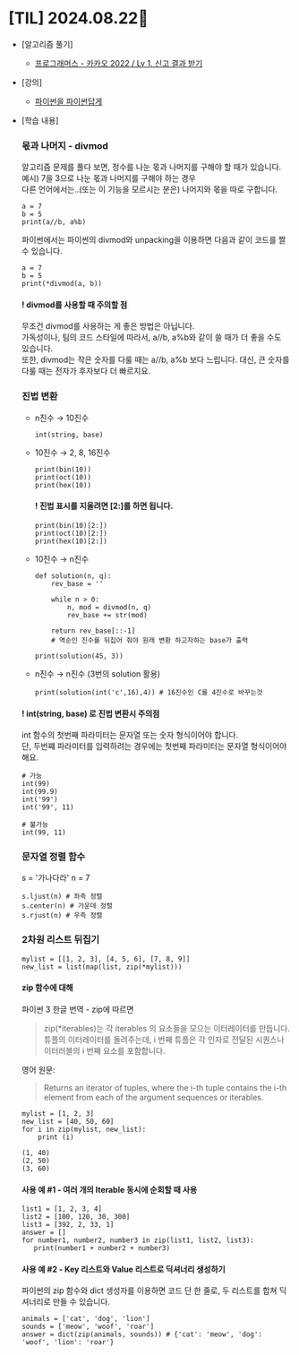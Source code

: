 # [TIL] 2024.08.22📒

 
* [알고리즘 풀기]
  * [프로그래머스 - 카카오 2022 / Lv 1. 신고 결과 받기](https://haemggi.tistory.com/67)
 
* [강의]
  * [파이썬을 파이썬답게](https://school.programmers.co.kr/learn/courses/4008/4008-%ED%8C%8C%EC%9D%B4%EC%8D%AC%EC%9D%84-%ED%8C%8C%EC%9D%B4%EC%8D%AC%EB%8B%B5%EA%B2%8C)

* [학습 내용]
  
  ### 몫과 나머지 - divmod

  알고리즘 문제를 풀다 보면, 정수를 나눈 몫과 나머지를 구해야 할 때가 있습니다.<br> 예시) 7을 3으로 나눈 몫과 나머지를 구해야 하는 경우<br> 다른 언어에서는..(또는 이 기능을 모르시는 분은) 나머지와 몫을 따로 구합니다.
  ```
  a = 7
  b = 5
  print(a//b, a%b)
  ```

  파이썬에서는 파이썬의 divmod와 unpacking을 이용하면 다음과 같이 코드를 짤 수 있습니다.
  ```
  a = 7
  b = 5
  print(*divmod(a, b))
  ```

  #### ! divmod를 사용할 때 주의할 점
  무조건 divmod를 사용하는 게 좋은 방법은 아닙니다.<br> 가독성이나, 팀의 코드 스타일에 따라서, a//b, a%b와 같이 쓸 때가 더 좋을 수도 있습니다.<br> 또한, divmod는 작은 숫자를 다룰 때는 a//b, a%b 보다 느립니다. 대신, 큰 숫자를 다룰 때는 전자가 후자보다 더 빠르지요.

  
  ### 진법 변환

  - n진수  → 10진수
     ```
     int(string, base)
     ```
 
   - 10진수  → 2, 8, 16진수
     ```
     print(bin(10))
     print(oct(10))
     print(hex(10))
     ```
     #### ! 진법 표시를 지울려면 [2:]를 하면 됩니다.
     ```
     print(bin(10)[2:])
     print(oct(10)[2:])
     print(hex(10)[2:])
     ```
 
 
  - 10진수  → n진수
     ```
     def solution(n, q):
         rev_base = ''
     
         while n > 0:
             n, mod = divmod(n, q)
             rev_base += str(mod)
     
         return rev_base[::-1] 
         # 역순인 진수를 뒤집어 줘야 원래 변환 하고자하는 base가 출력
         
     print(solution(45, 3))
     ```
 
  - n진수 → n진수 (3번의 solution 활용)
     ```
     print(solution(int('c',16),4)) # 16진수인 C를 4진수로 바꾸는것
     ```

  #### ! int(string, base) 로 진법 변환시 주의점
  int 함수의 첫번째 파라미터는 문자열 또는 숫자 형식이어야 합니다.<br> 단, 두번쨰 파라미터를 입력하려는 경우에는 첫번째 파라미터는 문자열 형식이어야해요.

  ```
  # 가능
  int(99)
  int(99.9)
  int('99')
  int('99', 11)
  
  # 불가능
  int(99, 11)
  ```

  ### 문자열 정렬 함수
  
  s = '가나다라'
  n = 7

  ```
  s.ljust(n) # 좌측 정렬
  s.center(n) # 가운데 정렬
  s.rjust(n) # 우측 정렬
  ```

  ### 2차원 리스트 뒤집기
  
  ```
  mylist = [[1, 2, 3], [4, 5, 6], [7, 8, 9]]
  new_list = list(map(list, zip(*mylist)))
  ```

  #### zip 함수에 대해
  파이썬 3 한글 번역 - zip에 따르면
  > zip(*iterables)는 각 iterables 의 요소들을 모으는 이터레이터를 만듭니다. <br> 튜플의 이터레이터를 돌려주는데, i 번째 튜플은 각 인자로 전달된 시퀀스나 이터러블의 i 번째 요소를 포함합니다.

  
  영어 원문:
  > Returns an iterator of tuples, where the i-th tuple contains the i-th element from each of the argument sequences or iterables.
  ```
  mylist = [1, 2, 3]
  new_list = [40, 50, 60]
  for i in zip(mylist, new_list):
      print (i)
  
  (1, 40)
  (2, 50)
  (3, 60)
  ```
  
  #### 사용 예 #1 - 여러 개의 Iterable 동시에 순회할 때 사용
  ```
  list1 = [1, 2, 3, 4]
  list2 = [100, 120, 30, 300]
  list3 = [392, 2, 33, 1]
  answer = []
  for number1, number2, number3 in zip(list1, list2, list3):
     print(number1 + number2 + number3)
  ```
  
  #### 사용 예 #2 - Key 리스트와 Value 리스트로 딕셔너리 생성하기
  파이썬의 zip 함수와 dict 생성자를 이용하면 코드 단 한 줄로, 두 리스트를 합쳐 딕셔너리로 만들 수 있습니다.
  
  ```
  animals = ['cat', 'dog', 'lion']
  sounds = ['meow', 'woof', 'roar']
  answer = dict(zip(animals, sounds)) # {'cat': 'meow', 'dog': 'woof', 'lion': 'roar'}
  ```
